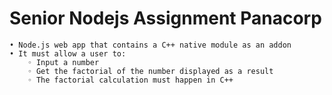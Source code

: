 # Senior Nodejs Assignment Panacorp

    • Node.js web app that contains a C++ native module as an addon
    • It must allow a user to:
        ◦ Input a number
        ◦ Get the factorial of the number displayed as a result
        ◦ The factorial calculation must happen in C++
